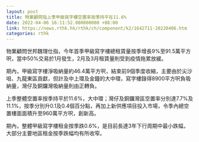 ```yaml
---
layout: post
title: 物業顧問指上季甲級寫字樓空置率按季持平在11.6%
date: 2022-04-06 16:11:52.000000000 +08:00
link: https://news.rthk.hk/rthk/ch/component/k2/1642711-20220406.htm
categories: rthk
---
```


物業顧問世邦魏理仕指，今年首季甲級寫字樓總租賃量按季增長9%至91.5萬平方呎，當中50%交易於1月發生，2月及3月租賃量則受到疫情拖累放緩。

期內，甲級寫字樓淨吸納量約46.4萬平方呎，結束前9個季度收縮，主要由於尖沙咀、九龍東區貢獻，但計及中上環及金鐘的大中環，寫字樓錄得8900平方呎負吸納量，灣仔及銅鑼灣吸納量則由正轉負。

上季整體空置率按季持平於11.6%，大中環；灣仔及銅鑼灣區空置率分別達7.7%及11.1%，按季分別升0.1及0.4個百分點，再加上新供應項目投入市場，令季內總空置樓面面積升至960萬平方呎，創新高。

期內，整體甲級寫字樓租金按季跌0.6%，是目前長達3年下行周期中最小跌幅，大部分主要地區租金按季跌幅均有所收窄。
